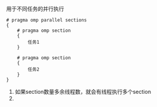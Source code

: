 用于不同任务的并行执行
```
# pragma omp parallel sections
{
	# pragma omp section
	{
		任务1
	}

	# pragma omp section
	{
		任务2
	}
}
```

1. 如果section数量多余线程数，就会有线程执行多个section
2. 